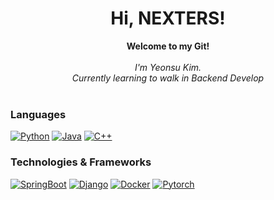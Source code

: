 <h1 align="center">Hi, NEXTERS!</h1>

<p align="center">
    <b>Welcome to my Git!</b><br><br>
    <i>
        I'm Yeonsu Kim.<br>
        Currently learning to walk in Backend Develop<br>
    </i><br>
</p>

### Languages
[![Python](https://img.shields.io/badge/python-black?style=for-the-badge&logo=python)](https://github.com/dustnehowl)
[![Java](https://img.shields.io/badge/java-black?style=for-the-badge&logo=openjdk)](https://github.com/dustnehowl)
[![C++](https://img.shields.io/badge/c++-black?style=for-the-badge&logo=cplusplus)](https://github.com/dustnehowl)

### Technologies & Frameworks
[![SpringBoot](https://img.shields.io/badge/springboot-black?style=for-the-badge&logo=springboot)](https://github.com/dustnehowl)
[![Django](https://img.shields.io/badge/django-black?style=for-the-badge&logo=django)](https://github.com/dustnehowl)
[![Docker](https://img.shields.io/badge/docker-black?style=for-the-badge&logo=docker)](https://hub.docker.com/u/dustnehowl)
[![Pytorch](https://img.shields.io/badge/pytorch-black?style=for-the-badge&logo=pytorch)](https://hub.docker.com/u/dustnehowl)


<!--
<details>
<p align="center">
  <a href="https://github.com/wervlad">
    <img src="http://github-profile-summary-cards.vercel.app/api/cards/profile-details?username=wervlad&theme=transparent" />
  </a>
  <a href="https://github.com/wervlad">
    <img src="https://github-readme-streak-stats.herokuapp.com/?user=wervlad&hide_border=true&card_width=338&theme=transparent" />
  </a>
  <a href="https://github.com/wervlad">
    <img src="http://github-profile-summary-cards.vercel.app/api/cards/stats?username=wervlad&theme=transparent" />
  </a>
  <a href="https://github.com/wervlad">
    <img src="https://github-readme-stats.vercel.app/api/top-langs/?username=wervlad&langs_count=10&exclude_repo=&hide=jupyter%20notebook,vim%20script,cmake,makefile,batchfile,emacs%20lisp,css,html&layout=default&card_width=699&hide_border=true&theme=transparent" />
  </a>
</p>
</details>

<p align="center">
  <a href="https://github.com/wervlad">
    <img src="https://komarev.com/ghpvc/?username=wervlad&color=blue&style=flat)" />
  </a>
</p>

- 🔭 I’m currently working on ...
- 🌱 I’m currently learning ...
- 👯 I’m looking to collaborate on ...
- 🤔 I’m looking for help with ...
- 💬 Ask me about ...
- 📫 How to reach me: ...
- 😄 Pronouns: ...
- ⚡ Fun fact: ...
-->
